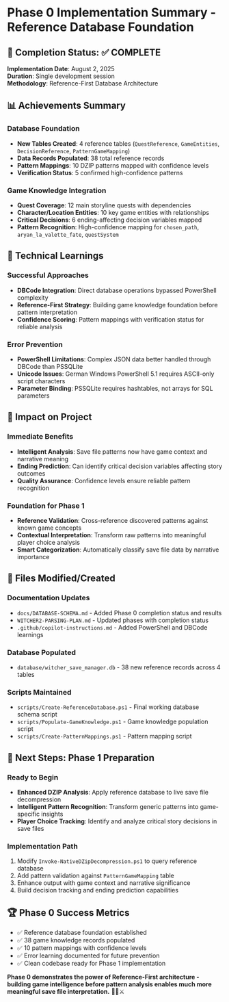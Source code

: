# Phase 0 Implementation Summary - Reference Database Foundation

## 🎯 Completion Status: ✅ COMPLETE
**Implementation Date**: August 2, 2025  
**Duration**: Single development session  
**Methodology**: Reference-First Database Architecture

## 📊 Achievements Summary

### Database Foundation
- **New Tables Created**: 4 reference tables (`QuestReference`, `GameEntities`, `DecisionReference`, `PatternGameMapping`)
- **Data Records Populated**: 38 total reference records
- **Pattern Mappings**: 10 DZIP patterns mapped with confidence levels
- **Verification Status**: 5 confirmed high-confidence patterns

### Game Knowledge Integration
- **Quest Coverage**: 12 main storyline quests with dependencies
- **Character/Location Entities**: 10 key game entities with relationships
- **Critical Decisions**: 6 ending-affecting decision variables mapped
- **Pattern Recognition**: High-confidence mapping for `chosen_path`, `aryan_la_valette_fate`, `questSystem`

## 🧠 Technical Learnings

### Successful Approaches
- **DBCode Integration**: Direct database operations bypassed PowerShell complexity
- **Reference-First Strategy**: Building game knowledge foundation before pattern interpretation
- **Confidence Scoring**: Pattern mappings with verification status for reliable analysis

### Error Prevention
- **PowerShell Limitations**: Complex JSON data better handled through DBCode than PSSQLite
- **Unicode Issues**: German Windows PowerShell 5.1 requires ASCII-only script characters
- **Parameter Binding**: PSSQLite requires hashtables, not arrays for SQL parameters

## 🚀 Impact on Project

### Immediate Benefits
- **Intelligent Analysis**: Save file patterns now have game context and narrative meaning
- **Ending Prediction**: Can identify critical decision variables affecting story outcomes
- **Quality Assurance**: Confidence levels ensure reliable pattern recognition

### Foundation for Phase 1
- **Reference Validation**: Cross-reference discovered patterns against known game concepts
- **Contextual Interpretation**: Transform raw patterns into meaningful player choice analysis
- **Smart Categorization**: Automatically classify save file data by narrative importance

## 📁 Files Modified/Created

### Documentation Updates
- `docs/DATABASE-SCHEMA.md` - Added Phase 0 completion status and results
- `WITCHER2-PARSING-PLAN.md` - Updated phases with completion status
- `.github/copilot-instructions.md` - Added PowerShell and DBCode learnings

### Database Populated
- `database/witcher_save_manager.db` - 38 new reference records across 4 tables

### Scripts Maintained
- `scripts/Create-ReferenceDatabase.ps1` - Final working database schema script
- `scripts/Populate-GameKnowledge.ps1` - Game knowledge population script
- `scripts/Create-PatternMappings.ps1` - Pattern mapping script

## 🎯 Next Steps: Phase 1 Preparation

### Ready to Begin
- **Enhanced DZIP Analysis**: Apply reference database to live save file decompression
- **Intelligent Pattern Recognition**: Transform generic patterns into game-specific insights  
- **Player Choice Tracking**: Identify and analyze critical story decisions in save files

### Implementation Path
1. Modify `Invoke-NativeDZipDecompression.ps1` to query reference database
2. Add pattern validation against `PatternGameMapping` table
3. Enhance output with game context and narrative significance
4. Build decision tracking and ending prediction capabilities

## 🏆 Phase 0 Success Metrics
- ✅ Reference database foundation established
- ✅ 38 game knowledge records populated
- ✅ 10 pattern mappings with confidence levels  
- ✅ Error learning documented for future prevention
- ✅ Clean codebase ready for Phase 1 implementation

**Phase 0 demonstrates the power of Reference-First architecture - building game intelligence before pattern analysis enables much more meaningful save file interpretation.** 🧙‍♂️⚔️

